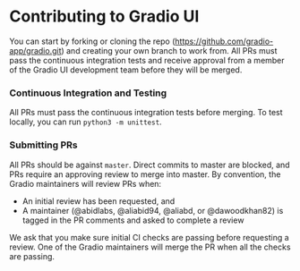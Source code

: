 # Contributing to Gradio UI
You can start by forking or cloning the repo (https://github.com/gradio-app/gradio.git) and creating your own branch to work from. All PRs must pass the continuous integration 
tests and receive approval from a member of the Gradio UI development team before they will be merged.

### Continuous Integration and Testing
All PRs must pass the continuous integration tests before merging. To test locally, you can run `python3 -m unittest`.


### Submitting PRs

All PRs should be against `master`. Direct commits to master are blocked, and PRs require an approving review
to merge into master. By convention, the Gradio maintainers will review PRs when:
  * An initial review has been requested, and
  * A maintainer (@abidlabs, @aliabid94, @aliabd, or @dawoodkhan82) is tagged in the PR comments and asked to complete a review

We ask that you make sure initial CI checks are passing before requesting a review.
One of the Gradio maintainers will merge the PR when all the checks are passing.
